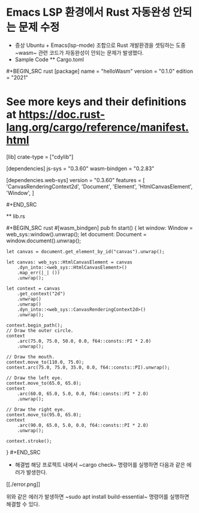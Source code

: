 # Emacs LSP 환경에서 Rust 자동완성 안되는 문제 수정


* 증상
Ubuntu + Emacs(lsp-mode) 조합으로 Rust 개발환경을 셋팅하는 도중 ~wasm~ 관련 코드가 자동완성이 안되는 문제가 발생했다.
* Sample Code
** Cargo.toml

#+BEGIN_SRC rust
[package]
name = "helloWasm"
version = "0.1.0"
edition = "2021"

# See more keys and their definitions at https://doc.rust-lang.org/cargo/reference/manifest.html

[lib]
crate-type = ["cdylib"]

[dependencies]
js-sys = "0.3.60"
wasm-bindgen = "0.2.83"

[dependencies.web-sys]
version = "0.3.60"
features = [
  'CanvasRenderingContext2d',
  'Document',
  'Element',
  'HtmlCanvasElement',
  'Window',
]


#+END_SRC

** lib.rs

#+BEGIN_SRC rust
#[wasm_bindgen]
pub fn start() {
    let window: Window = web_sys::window().unwrap();
    let document: Document = window.document().unwrap();

    let canvas = document.get_element_by_id("canvas").unwrap();

    let canvas: web_sys::HtmlCanvasElement = canvas
        .dyn_into::<web_sys::HtmlCanvasElement>()
        .map_err(|_| ())
        .unwrap();

    let context = canvas
        .get_context("2d")
        .unwrap()
        .unwrap()
        .dyn_into::<web_sys::CanvasRenderingContext2d>()
        .unwrap();

    context.begin_path();
    // Draw the outer circle.
    context
        .arc(75.0, 75.0, 50.0, 0.0, f64::consts::PI * 2.0)
        .unwrap();

    // Draw the mouth.
    context.move_to(110.0, 75.0);
    context.arc(75.0, 75.0, 35.0, 0.0, f64::consts::PI).unwrap();

    // Draw the left eye.
    context.move_to(65.0, 65.0);
    context
        .arc(60.0, 65.0, 5.0, 0.0, f64::consts::PI * 2.0)
        .unwrap();

    // Draw the right eye.
    context.move_to(95.0, 65.0);
    context
        .arc(90.0, 65.0, 5.0, 0.0, f64::consts::PI * 2.0)
        .unwrap();

    context.stroke();
}
#+END_SRC
* 해결법
해당 프로젝트 내에서 ~cargo check~ 명령어를 실행하면 다음과 같은 에러가 발생한다.

[[./error.png]]

위와 같은 에러가 발생하면 ~sudo apt install build-essential~ 명령어를 실행하면 해결할 수 있다.

